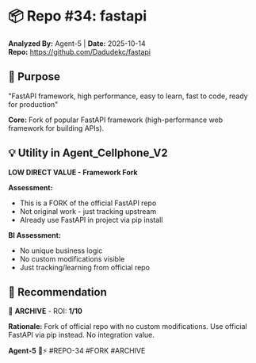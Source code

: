 # 📦 Repo #34: fastapi

**Analyzed By:** Agent-5 | **Date:** 2025-10-14  
**Repo:** https://github.com/Dadudekc/fastapi

## 🎯 Purpose
"FastAPI framework, high performance, easy to learn, fast to code, ready for production"

**Core:** Fork of popular FastAPI framework (high-performance web framework for building APIs).

## 💡 Utility in Agent_Cellphone_V2
**LOW DIRECT VALUE - Framework Fork**

**Assessment:**
- This is a FORK of the official FastAPI repo
- Not original work - just tracking upstream
- Already use FastAPI in project via pip install

**BI Assessment:**
- No unique business logic
- No custom modifications visible
- Just tracking/learning from official repo

## 🎯 Recommendation
🔴 **ARCHIVE** - ROI: **1/10**

**Rationale:** Fork of official repo with no custom modifications. Use official FastAPI via pip instead. No integration value.

**Agent-5** 🐝⚡ #REPO-34 #FORK #ARCHIVE

